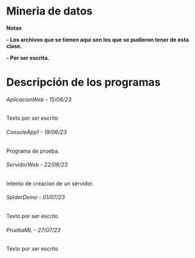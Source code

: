 # Mineria de datos

<!----Notas---->
**Notas**

**- Los archivos que se tienen aqui son los que se pudieron tener de esta clase.**

**- Por ser escrita.**
<!----Separador de las notas---->

<!----Directorio con descripción de los programas---->
# Descripción de los programas
###### AplicacionWeb - 15/06/23
Texto por ser escrito

<!----Separador---->

###### ConsoleApp1 - 19/06/23
Programa de prueba.

<!----Separador---->

###### ServidorWeb - 22/06/23
Intento de creacion de un servidor.

<!----Separador---->

###### SpiderDemo - 01/07/23
Texto por ser escrito

<!----Separador---->

###### PruebaML - 27/07/23
Texto por ser escrito

<!----Separador del directorio con descripción de los programas---->
